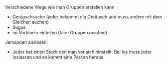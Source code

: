 Verschiedene Wege wie man Gruppen erstellen kann
- Geräuschsuche (jeder bekommt ein Geräusch und muss andere mit dem Gleichen suchen)
- Sugus
- im Vorhinein einteilen (faire Gruppen machen)

Jemanden auslosen:
- Jeder hat einen Stock den man vor sich hinstellt. Bei los muss jeder loslassen und so kommt eine Person heraus